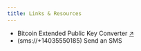 ```yaml
---
title: Links & Resources
---
```


- Bitcoin Extended Public Key Converter [↗︎](https://jlopp.github.io/xpub-converter/)
- (sms://+14035550185) Send an SMS
